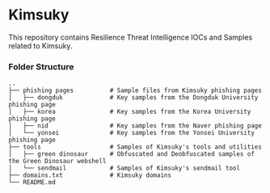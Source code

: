 # Kimsuky
This repository contains Resilience Threat Intelligence IOCs and Samples related to Kimsuky.

### Folder Structure

    ..
    ├── phishing pages          # Sample files from Kimsuky phishing pages
    │   ├── dongduk             # Key samples from the Dongduk University phishing page
    │   ├── korea               # Key samples from the Korea University phishing page
    │   ├── nid                 # Key samples from the Naver phishing page
    │   └── yonsei              # Key samples from the Yonsei University phishing page  
    ├── tools                   # Samples of Kimsuky's tools and utilities
    │   ├── green dinosaur      # Obfuscated and Deobfuscated samples of the Green Dinosaur webshell
    │   └── sendmail            # Samples of Kimsuky's sendmail tool
    ├── domains.txt             # Kimsuky domains
    └── README.md
